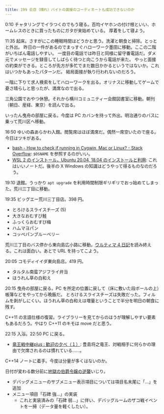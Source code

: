 ```yaml
---
title: 199 日目（晴れ）バイトの面接のコーディネートも成功できないのか
---
```


0:10 チャタリングでイラつくのでもう寝る。百均イヤホンの付け根といい、ホームレスのときに買ったものにガタが来始めている。
厚着をして寝よう。

11:35 起床。さすがにこの睡眠時間はどうかと思う。洗濯と朝食と掃除。とっとと外出。
昨日の一件があるのでまっすぐハローワーク墨田に移動。ここの二階がいちばん電話しやすい。
一度目の電話では昨日と同様に留守番電話だ。ダメ元でメッセージを録音してしばらく待つと向こうから電話が来た。
やっと面接の約束ができる。ところが先方が多忙でまだ数日かかるというではないか。これはいつかもあったパターンだ。
結局面接が執り行われないのだろう。

一階に下りて求人検索をしてハローワークを出る。オリナスに移動してゲームで憂さ晴らしと思ったが、満席なので出る。

三角公園でおやつ休憩。それから横川コミュニティー会館図書室に移動。朝刊（朝日、産経、東京）を読んで出る。

いったん曳舟の部屋に戻る。今度は PC カバンを持って外出。明治通りのバスに乗って荒川区へ移動。

16:50 ゆいの森あらかわ入館。閲覧席はほぼ満席だ。偶然一席空いたので座る。今日はツキがある。

* [bash - How to check if running in Cygwin, Mac or Linux? - Stack Overflow](https://stackoverflow.com/questions/3466166/how-to-check-if-running-in-cygwin-mac-or-linux):
  `$OSNAME` を参照するのがいい。
* [WSL 2 のインストール，Ubuntu 20.04, 18.04 のインストールと利用](https://www.kkaneko.jp/tools/wsl/wsl2.html):
  これはいいノートだ。後半の X Windows の知識はどうやって得るものなのだろう。

19:10 退館。うっかり `apt upgrade` を利用時間制限ギリギリでおっ始めてしまった。荒川三丁目に移動。

19:35 ビッグエー荒川三丁目店。398 円。

* とろけるスライスチーズ (5)
* 大きなおむすび鮭
* ふっくらおむすび梅
* ハムマヨパン
* コッペパンブルーベリー

荒川三丁目のバス停から東向島広小路に移動。[ウルティマ 4 日記][metal]を読み終える。これは面白い。あとで URL を持ってこよう。

20:05 コモディイイダ東向島店。419 円。

* タルタル南蛮アジフライ弁当
* ほうれん草の白和え

20:15 曳舟の部屋に戻る。PC を所定の位置に戻して（床に敷いた段ボールの上）帳簿などをやってから晩飯だ。
とろけるスライスチーズは失敗だった。フィルムを剥がしにくい。ほうれん草の白和えは増量ということで半分を明日の朝食に残す。

C++11 の言語仕様の復習。ライブラリーを見てからのほうが理解しやすい要素もあるだろう。やはり C++11 のキモは move だと思う。

22:15 入浴。22:50 PC に戻る。

* [竜王戦中継plus : 歓迎の夕べ（１）](https://kifulog.shogi.or.jp/ryuou/2020/11/post-f6ee.html):
  豊島将之竜王、対戦相手に何らかの理由で欠席されるのは慣れている……。

C++14 ノートに着手。今度は分量が多くはないのか。

日付が変わる数分前に[地獄の伯爵令嬢の逆襲][bshf20]いじり。

* デバッグメニューのサブメニュー表示項目については項目名末尾に「...」を追加
* メニュー項目「石碑 強...」の実装
  * これと実装済みの「石碑 弱...」に伴い、デバッグルームのザコ戦イベントを一掃（データ量を軽くしたい）。

[bshf20]: https://wodifes.net/game/show/412
[metal]: http://metal.the-ninja.jp/

